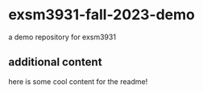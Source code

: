 # exsm3931-fall-2023-demo
a demo repository for exsm3931


## additional content
here is some cool content for the readme!